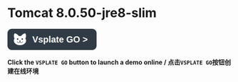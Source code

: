 # Tomcat 8.0.50-jre8-slim

<a href="https://www.vsplate.com/?docker-compose=https://github.com/vsplate/dcenvs/tomcat/8.0.50-jre8-slim"><img alt="VSPLATE GO" src="https://raw.githubusercontent.com/vsplate/images/master/vsgo_btn.png" width="200px"></a>

**Click the `VSPLATE GO` button to launch a demo online / 点击`VSPLATE GO`按钮创建在线环境**